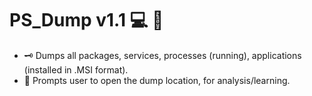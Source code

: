 # PS_Dump v1.1 :computer: :floppy_disk:
* :old_key: Dumps all packages, services, processes (running), applications (installed in .MSI format). 
* :closed_lock_with_key: Prompts user to open the dump location, for analysis/learning.
